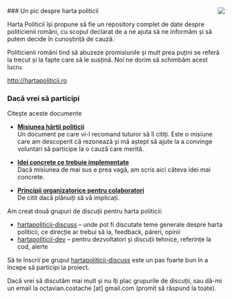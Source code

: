 <img src="http://www.hartapoliticii.ro/top_title.png" align="right">
### Un pic despre harta politicii

Harta Politicii își propune să fie un repository complet de date despre
politicienii români, cu scopul declarat de a ne ajuta să ne informăm și să
putem decide în cunoștință de cauză.

Politicienii români tind să abuzeze promisiunile și mult prea puțini se referă
la trecut și la fapte care să le susțină. Noi ne dorim să schimbăm acest lucru.

http://hartapoliticii.ro


### Dacă vrei să participi

Citește aceste documente

+ **[Misiunea hărții politicii](https://github.com/okvivi/hartapoliticii/wiki/Misiunea-h%C4%83r%C8%9Bii-politicii)**<br>Un document pe care vi-l recomand tuturor să îl citiți. Este o misiune care am descoperit că rezonează și mă aștept să ajute la a convinge voluntari să participe la o cauză care merită.

+ **[Idei concrete ce trebuie implementate](https://github.com/okvivi/hartapoliticii/wiki/Idei-concrete-care-trebuie-implementate)**<br>
Dacă misiunea de mai sus e prea vagă, am scris aici câteva idei mai concrete.

+ **[Principii organizatorice pentru colaboratori](https://github.com/okvivi/hartapoliticii/wiki/Principii-de-organizare-pentru-colaboratori)** <br>De citit dacă plănuiți să vă implicați.


Am creat două grupuri de discuții pentru harta politicii:

- [hartapoliticii-discuss](http://groups.google.com/group/hartapoliticii-discuss) – unde pot fi discutate teme generale despre harta politicii, ce direcție ar trebui să ia, feedback, păreri, opinii
- [hartapoliticii-dev](http://groups.google.com/group/hartapoliticii-dev) – pentru dezvoltatori și discuții tehnice, referințe la cod, alerte

Să te înscrii pe grupul [hartapoliticii-discuss](http://groups.google.com/group/hartapoliticii-discuss) este un pas foarte bun în a începe să participi la proiect.

Dacă vrei să discutăm mai mult și nu îți plac grupurile de discuții, sau dă-mi un email la octavian.costache [at] gmail.com (promit să răspund la toate).
